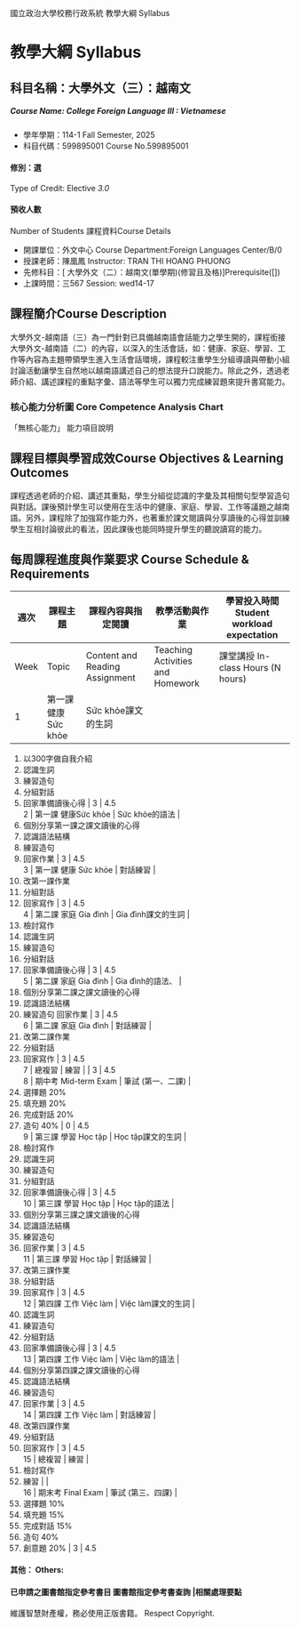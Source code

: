 國立政治大學校務行政系統 教學大綱 Syllabus
# 教學大綱 Syllabus
##  科目名稱：大學外文（三）：越南文 
#####  Course Name: College Foreign Language III : Vietnamese
  * 學年學期：114-1 Fall Semester, 2025 
  * 科目代碼：599895001 Course No.599895001
#### 修別：選
Type of Credit: Elective 
_3.0_
#### 預收人數
Number of Students
課程資料Course Details
  * 開課單位：外文中心 Course Department:Foreign Languages Center/B/0 
  * 授課老師：陳凰鳳 Instructor: TRAN THI HOANG PHUONG 
  * 先修科目：[ 大學外文（二）：越南文(單學期)(修習且及格)]Prerequisite([])
  * 上課時間：三567 Session: wed14-17
##  課程簡介Course Description
大學外文-越南語（三）為一門針對已具備越南語會話能力之學生開的，課程銜接大學外文-越南語（二）的內容，以深入的生活會話，如：健康、家庭、學習、工作等內容為主題帶領學生進入生活會話環境，課程較注重學生分組導讀與帶動小組討論活動讓學生自然地以越南語講述自己的想法提升口說能力。除此之外，透過老師介紹、講述課程的重點字彙、語法等學生可以獨力完成練習題來提升書寫能力。
###  核心能力分析圖 Core Competence Analysis Chart
「無核心能力」 
能力項目說明
##  課程目標與學習成效Course Objectives & Learning Outcomes 
課程透過老師的介紹、講述其重點，學生分組從認識的字彙及其相關句型學習造句與對話。課後預計學生可以使用在生活中的健康、家庭、學習、工作等議題之越南語。另外，課程除了加強寫作能力外，也著重於課文閱讀與分享讀後的心得並訓練學生互相討論彼此的看法，因此課後也能同時提升學生的聽說讀寫的能力。
##  每周課程進度與作業要求 Course Schedule & Requirements
|  週次 |  課程主題 |  課程內容與指定閱讀 |  教學活動與作業 |  學習投入時間 Student workload expectation  
---|---|---|---|---  
Week |  Topic |  Content and Reading Assignment |  Teaching Activities and Homework |  課堂講授 In-class Hours (N hours) |  課程前後 Out-of-class Hours (Nx1.5 hours)  
1 |  第一課 健康 Sức khỏe |  Sức khỏe課文的生詞 | 
  1. 以300字做自我介紹
  2. 認識生詞
  3. 練習造句
  4. 分組對話
  5. 回家準備讀後心得
|  3 |  4.5  
2 |  第一課 健康Sức khỏe |  Sức khỏe的語法 | 
  1. 個別分享第一課之課文讀後的心得
  2. 認識語法結構
  3. 練習造句
  4. 回家作業
|  3 |  4.5  
3 |  第一課  健康 Sức khỏe |  對話練習 | 
  1. 改第一課作業
  1. 分組對話
  2. 回家寫作
|  3 |  4.5  
4 |  第二課  家庭 Gia đình |  Gia đình課文的生詞 | 
  1. 檢討寫作
  2. 認識生詞
  3. 練習造句
  4. 分組對話
  5. 回家準備讀後心得
|  3 |  4.5  
5 |  第二課  家庭 Gia đình |  Gia đình的語法、 | 
  1. 個別分享第二課之課文讀後的心得
  2. 認識語法結構
  3. 練習造句
回家作業 |  3 |  4.5  
6 |  第二課  家庭 Gia đình |  對話練習 | 
  1. 改第二課作業
  1. 分組對話
  2. 回家寫作
|  3 |  4.5  
7 |  總複習 |  練習 |  |  3 |  4.5  
8 |  期中考 Mid-term Exam |  筆試 (第一、二課) | 
  1. 選擇題 20%
  2. 填充題 20%
  3. 完成對話 20%
  4. 造句 40%
|  0 |  4.5  
9 |  第三課 學習 Học tập |  Học tập課文的生詞 | 
  1. 檢討寫作
  2. 認識生詞
  3. 練習造句
  4. 分組對話
  5. 回家準備讀後心得
|  3 |  4.5  
10 |  第三課 學習 Học tập |  Học tập的語法 | 
  1. 個別分享第三課之課文讀後的心得
  2. 認識語法結構
  3. 練習造句
  1. 回家作業
|  3 |  4.5  
11 |  第三課 學習 Học tập |  對話練習 | 
  1. 改第三課作業
  1. 分組對話
  1. 回家寫作
|  3 |  4.5  
12 |  第四課 工作 Việc làm |  Việc làm課文的生詞 | 
  1. 認識生詞
  2. 練習造句
  3. 分組對話
  1. 回家準備讀後心得
|  3 |  4.5  
13 |  第四課 工作 Việc làm |  Việc làm的語法 | 
  1. 個別分享第四課之課文讀後的心得
  2. 認識語法結構
  3. 練習造句
  4. 回家作業
|  3 |  4.5  
14 |  第四課 工作 Việc làm |  對話練習 | 
  1. 改第四課作業
  1. 分組對話
  1. 回家寫作
|  3 |  4.5  
15 |  總複習 |  練習 | 
  1. 檢討寫作
  1. 練習
|  |   
16 |  期末考 Final Exam  |  筆試 (第三、四課) | 
  1. 選擇題 10%
  2. 填充題 15%
  3. 完成對話 15%
  4. 造句 40%
  1. 創意題 20%
|  3 |  4.5  
####  其他： Others:
####  已申請之圖書館指定參考書目  圖書館指定參考書查詢 |相關處理要點
維護智慧財產權，務必使用正版書籍。 Respect Copyright.